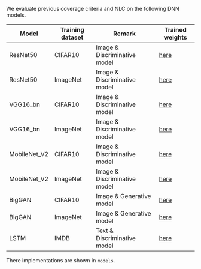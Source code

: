 We evaluate previous coverage criteria and NLC on the following DNN models.

| Model        | Training dataset | Remark                       | Trained weights                                              |
| ------------ | ---------------- | ---------------------------- | ------------------------------------------------------------ |
| ResNet50     | CIFAR10          | Image & Discriminative model | [here](https://drive.google.com/drive/folders/1TtabCnGPRK5_8LkSdt5Br9Vwa6o_vIs_) |
| ResNet50     | ImageNet         | Image & Discriminative model | [here](https://drive.google.com/drive/folders/1TtabCnGPRK5_8LkSdt5Br9Vwa6o_vIs_) |
| VGG16_bn     | CIFAR10          | Image & Discriminative model | [here](https://drive.google.com/drive/folders/1TtabCnGPRK5_8LkSdt5Br9Vwa6o_vIs_) |
| VGG16_bn     | ImageNet         | Image & Discriminative model | [here](https://drive.google.com/drive/folders/1TtabCnGPRK5_8LkSdt5Br9Vwa6o_vIs_) |
| MobileNet_V2 | CIFAR10          | Image & Discriminative model | [here](https://drive.google.com/drive/folders/1TtabCnGPRK5_8LkSdt5Br9Vwa6o_vIs_) |
| MobileNet_V2 | ImageNet         | Image & Discriminative model | [here](https://drive.google.com/drive/folders/1TtabCnGPRK5_8LkSdt5Br9Vwa6o_vIs_) |
| BigGAN       | CIFAR10          | Image & Generative model     | [here](https://drive.google.com/drive/folders/1TtabCnGPRK5_8LkSdt5Br9Vwa6o_vIs_) |
| BigGAN       | ImageNet         | Image & Generative model     | [here](https://github.com/ajbrock/BigGAN-PyTorch#pretrained-models) |
| LSTM         | IMDB             | Text & Discriminative model  | [here](https://drive.google.com/drive/folders/1TtabCnGPRK5_8LkSdt5Br9Vwa6o_vIs_) |

There implementations are shown in `models`.

